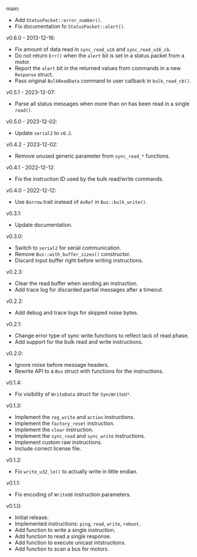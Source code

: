 main:
  * Add `StatusPacket::error_number()`.
  * Fix documentation fo `StatusPacket::alert()`.

v0.6.0 - 2013-12-16:
  * Fix amount of data read in `sync_read_u16` and `sync_read_u16_cb`.
  * Do not return `Err()` when the `alert` bit is set in a status packet from a motor.
  * Report the `alert` bit in the returned values from commands in a new `Response` struct.
  * Pass original `BulkReadData` command to user callback in `bulk_read_cb()`.

v0.5.1 - 2023-12-07:
  * Parse all status messages when more than on has been read in a single `read()`.

v0.5.0 - 2023-12-02:
  * Update `serial2` to `v0.2`.

v0.4.2 - 2023-12-02:
  * Remove unused generic parameter from `sync_read_*` functions.

v0.4.1 - 2022-12-12:
  * Fix the instruction ID used by the bulk read/write commands.

v0.4.0 - 2022-12-12:
  * Use `Borrow` trait instead of `AsRef` in `Bus::bulk_write()`.

v0.3.1:
  * Update documentation.

v0.3.0:
  * Switch to `serial2` for serial communication.
  * Remove `Bus::with_buffer_sizes()` constructor.
  * Discard input buffer right before writing instructions.

v0.2.3:
  * Clear the read buffer when sending an instruction.
  * Add trace log for discarded partial messages after a timeout.

v0.2.2:
  * Add debug and trace logs for skipped noise bytes.

v0.2.1:
  * Change error type of sync write functions to reflect lack of read phase.
  * Add support for the bulk read and write instructions.

v0.2.0:
  * Ignore noise before message headers.
  * Rewrite API to a `Bus` struct with functions for the instructions.

v0.1.4:
  * Fix visibility of `WriteData` struct for `SyncWriteU*`.

v0.1.3:
  * Implement the `reg_write` and `action` instructions.
  * Implement the `factory_reset` instruction.
  * Implement the `clear` instruction.
  * Implement the `sync_read` and `sync_write` instructions.
  * Implement custom raw instructions.
  * Include correct license file.

v0.1.2:
  * Fix `write_u32_le()` to actually write in little endian.

v0.1.1:
  * Fix encoding of `WriteU8` instruction parameters.

v0.1.0:
  * Initial release.
  * Implemented instructions: `ping`, `read`, `write`, `reboot`.
  * Add function to write a single instruction.
  * Add function to read a single response.
  * Add function to execute unicast intstructions.
  * Add function to scan a bus for motors.
